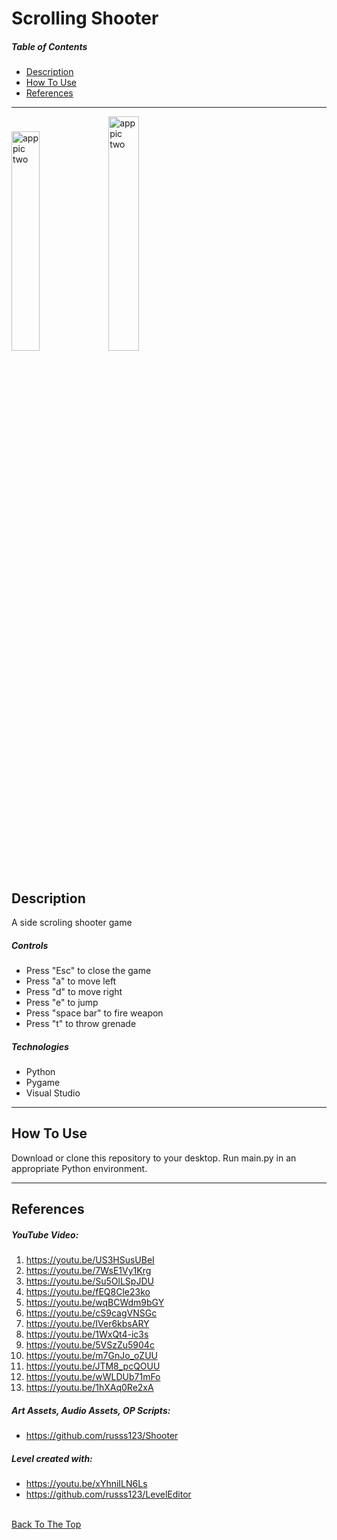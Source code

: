 # Scrolling Shooter

##### Table of Contents

- [Description](#description)
- [How To Use](#how-to-use)
- [References](#references)

---


<p float="center">
    <img src="https://github.com/SDBranka/PW_Generator_with_Recall/blob/main/Pw_Generator_Screenshot0.png" width=30% alt="app pic two" />
    <img src="https://github.com/SDBranka/PW_Generator_with_Recall/blob/main/Pw_Generator_Screenshot1.png" width=31% alt="app pic two" />
</p>

## Description

A side scroling shooter game

##### Controls

- Press "Esc" to close the game
- Press "a" to move left
- Press "d" to move right
- Press "e" to jump
- Press "space bar" to fire weapon
- Press "t" to throw grenade

##### Technologies

- Python
- Pygame
- Visual Studio

---

## How To Use

Download or clone this repository to your desktop. Run main.py in an appropriate Python environment.

---

## References

##### YouTube Video:
1. https://youtu.be/US3HSusUBeI
2. https://youtu.be/7WsE1Vy1Krg
3. https://youtu.be/Su5OlLSpJDU
4. https://youtu.be/fEQ8Cle23ko
5. https://youtu.be/wqBCWdm9bGY
6. https://youtu.be/cS9cagVNSGc
7. https://youtu.be/IVer6kbsARY
8. https://youtu.be/1WxQt4-ic3s
9. https://youtu.be/5VSzZu5904c
10. https://youtu.be/m7GnJo_oZUU
11. https://youtu.be/JTM8_pcQOUU
12. https://youtu.be/wWLDUb71mFo
13. https://youtu.be/1hXAq0Re2xA

##### Art Assets, Audio Assets, OP Scripts:
- https://github.com/russs123/Shooter


##### Level created with:
- https://youtu.be/xYhniILN6Ls
- https://github.com/russs123/LevelEditor

\
[Back To The Top](#scrolling_shooter)